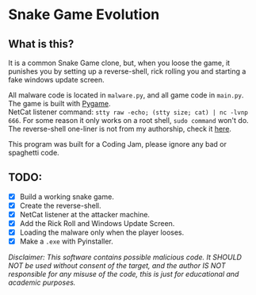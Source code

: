 # Snake Game Evolution

## What is this?

It is a common Snake Game clone, but, when you loose the game, it punishes you by setting up a reverse-shell, rick rolling you and starting a fake windows update screen.  

All malware code is located in `malware.py`, and all game code in `main.py`.  
The game is built with [Pygame](https://www.pygame.org/wiki/about).  
NetCat listener command: `stty raw -echo; (stty size; cat) | nc -lvnp 666`. For some reason it only works on a root shell, `sudo command` won't do.  
The reverse-shell one-liner is not from my authorship, check it [here](https://github.com/swisskyrepo/PayloadsAllTheThings/blob/master/Methodology%20and%20Resources/Reverse%20Shell%20Cheatsheet.md#c).  

This program was built for a Coding Jam, please ignore any bad or spaghetti code.  

## TODO:

- [x] Build a working snake game.
- [x] Create the reverse-shell.
- [x] NetCat listener at the attacker machine.
- [x] Add the Rick Roll and Windows Update Screen.
- [x] Loading the malware only when the player looses.
- [x] Make a `.exe` with Pyinstaller.

*Disclaimer: This software contains possible malicious code. It SHOULD NOT be used without consent of the target, and the author IS NOT responsible for any misuse of the code, this is just for educational and academic purposes.*